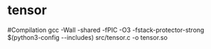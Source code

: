 # tensor

#Compilation
gcc -Wall -shared -fPIC -O3 -fstack-protector-strong $(python3-config --includes) src/tensor.c -o tensor.so
